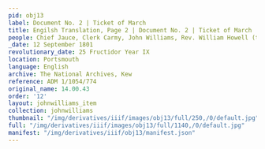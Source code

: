 ```yaml
---
pid: obj13
label: Document No. 2 | Ticket of March
title: Engilsh Translation, Page 2 | Document No. 2 | Ticket of March
people: Chief Jauce, Clerk Carmy, John Williams, Rev. William Howell (translator)
_date: 12 September 1801
revolutionary_date: 25 Fructidor Year IX
location: Portsmouth
language: English
archive: The National Archives, Kew
reference: ADM 1/1054/774
original_name: 14.00.43
order: '12'
layout: johnwilliams_item
collection: johnwilliams
thumbnail: "/img/derivatives/iiif/images/obj13/full/250,/0/default.jpg"
full: "/img/derivatives/iiif/images/obj13/full/1140,/0/default.jpg"
manifest: "/img/derivatives/iiif/obj13/manifest.json"
---
```

